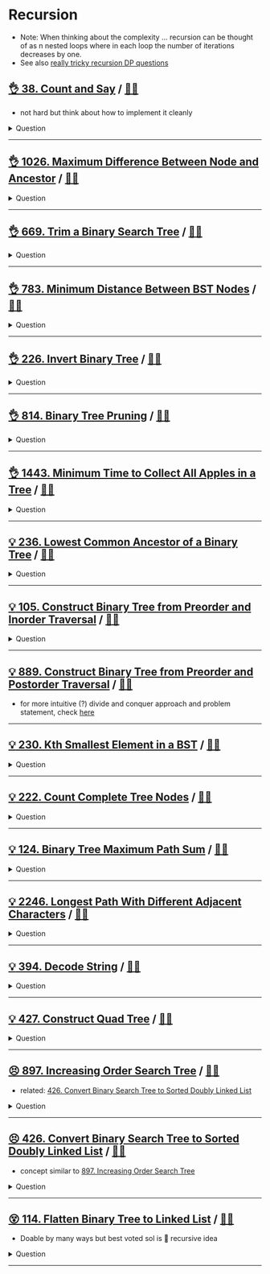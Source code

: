 # Recursion

- Note: When thinking about the complexity ... recursion can be thought of as n nested loops where in each loop the number of iterations decreases by one.
- See also [really tricky recursion DP questions](../dp/README.md#really-tricky-dp-recursion)

## [:ok_hand: 38. Count and Say](https://leetcode.com/problems/count-and-say/) / [:man_technologist:](count_and_say.h)

- not hard but think about how to implement it cleanly

<details><summary markdown="span">Question</summary>

```markdown
The count-and-say sequence is a sequence of digit strings defined by the recursive formula:

countAndSay(1) = "1"
countAndSay(n) is the way you would
- "say" the digit string from countAndSay(n-1), which is then converted into a
  different digit string.
- To determine how you "say" a digit string, split it into the minimal number of
  substrings such that each substring contains exactly one unique digit.
- Then for each substring, say the number of digits, then say the digit.
- Finally, concatenate every said digit.

Input: n = 4
Output: "1211"

Explanation:
- countAndSay(1) = "1"
- countAndSay(2) = say "1" = one 1 = "11"
- countAndSay(3) = say "11" = two 1's = "21"
- countAndSay(4) = say "21" = one 2 + one 1 = "12" + "11" = "1211"
```

</details>

------------------------------------------------------------------------------

## [:ok_hand: 1026. Maximum Difference Between Node and Ancestor](https://leetcode.com/problems/maximum-difference-between-node-and-ancestor/description/) / [:man_technologist:](max_diff_between_node_and_ancestor.h)

<details><summary markdown="span">Question</summary>

```markdown
Given the root of a binary tree, find the maximum value v for which there exist
different nodes a and b where v = |a.val - b.val| and a is an ancestor of b.

A node a is an ancestor of b if either: any child of a is equal to b or any
child of a is an ancestor of b.


Input: root = [8,3,10,1,6,null,14,null,null,4,7,13]
Output: 7
Explanation: We have various ancestor-node differences, some of which are given below :
|8 - 3| = 5
|3 - 7| = 4
|8 - 1| = 7
|10 - 13| = 3
Among all possible differences, the maximum value of 7 is obtained by |8 - 1| = 7.
```

</details>

------------------------------------------------------------------------------

## [:ok_hand: 669. Trim a Binary Search Tree](https://leetcode.com/problems/trim-a-binary-search-tree/) / [:man_technologist:](trim_a_bst.h)

<details><summary markdown="span">Question</summary>

```markdown
Given the root of a binary search tree and the lowest and highest boundaries as low and high,
trim the tree so that all its elements lies in [low, high]

     3               3
   0   4    ==>     2
      2            1
     1
```

</details>

------------------------------------------------------------------------------

## [:ok_hand: 783. Minimum Distance Between BST Nodes](https://leetcode.com/problems/minimum-distance-between-bst-nodes) / [:man_technologist:](min_distance_between_bst_nodes.h)

<details><summary markdown="span">Question</summary>

```markdown
Given the root of a Binary Search Tree (BST), return the minimum difference
between the values of any two different nodes in the tree.

Input: root = [1,0,48,null,null,12,49]
    1
0       48
      12   49

Output: 1
```

</details>

------------------------------------------------------------------------------

## [:ok_hand: 226. Invert Binary Tree](https://leetcode.com/problems/invert-binary-tree) / [:man_technologist:](invert_binary_tree.h)

<details><summary markdown="span">Question</summary>

```markdown
Given the root of a binary tree, invert the tree, and return its root.

       4                 4
   2      7           7      2
 1   3  6   9       9   6  3   1
```

</details>

------------------------------------------------------------------------------

## [:ok_hand: 814. Binary Tree Pruning](https://leetcode.com/problems/binary-tree-pruning/) / [:man_technologist:](bt_prunning.h)

<details><summary markdown="span">Question</summary>

```markdown
Given the root of a binary tree with node value either 0 or 1,
return the same tree where every subtree (of the given tree) not containing a 1
has been removed.


     1               1
       0    ==>        0
      0  1               1
     0
```

</details>

------------------------------------------------------------------------------

## [:ok_hand: 1443. Minimum Time to Collect All Apples in a Tree](https://leetcode.com/problems/minimum-time-to-collect-all-apples-in-a-tree) / [:man_technologist:](min_time_to_collect_all_apples_in_a_tree.h)

<details><summary markdown="span">Question</summary>

```markdown
Given an undirected tree consisting of n vertices numbered from 0 to n-1,
which has some apples in their vertices.

You spend 1 second to walk over one edge of the tree.

Return the minimum time in seconds you have to spend to collect all apples in
the tree,

starting at vertex 0 and coming back to this vertex.

The edges of the undirected tree are given in the array edges, where
edges[i] = [ai, bi] means that exists an edge connecting the vertices ai and bi.

Additionally, there is a boolean array hasApple,
where hasApple[i] = true means that vertex i has an apple;
otherwise, it does not have any apple.

Input: n = 7,

edges = [[0,1],[0,2],[1,4],[1,5],[2,3],[2,6]],
hasApple = [false,false,true,false,true,true,false]
Output: 8

              0__
            /     \
          1        2(a)
        / \       / \
    4(a)  5(a)    3  6

8 seconds to traverse node with order:
0 -> 1 -> 4 -> 1 -> 5 -> 1 -> 0 -> 2 -> 0
   1   2    3    4    5    6    7    8
```

</details>

------------------------------------------------------------------------------

## [:bulb: 236. Lowest Common Ancestor of a Binary Tree](https://leetcode.com/problems/lowest-common-ancestor-of-a-binary-tree/) / [:man_technologist:](lca_of_btree.h)

<details><summary markdown="span">Question</summary>

```markdown
Given a binary tree, find the lowest common ancestor (LCA) of two given nodes in the tree.

         3
       5       1
    6    2   0   8
        7 4

- LCA of 5 and 1 is 3
- LCA of 5 and 4 is 5
...
```

</details>

------------------------------------------------------------------------------

## [:bulb: 105. Construct Binary Tree from Preorder and Inorder Traversal](https://leetcode.com/problems/construct-binary-tree-from-preorder-and-inorder-traversal/) / [:man_technologist:](btree_from_pre_and_in.h)

<details><summary markdown="span">Question</summary>

```markdown
Given two integer arrays preorder and inorder where
- preorder is the preorder traversal of a binary tree and
- inorder is the inorder traversal of the same tree,
construct and return the binary tree.

Input: preorder = [3,9,8,6,20,15,7], inorder = [8,9,6,3,15,20,7]
Output: [3,9,20,8,6,15,7]

     3
  9      20
8  6    15  7
```

</details>

------------------------------------------------------------------------------

## [:bulb: 889. Construct Binary Tree from Preorder and Postorder Traversal](https://leetcode.com/problems/construct-binary-tree-from-preorder-and-postorder-traversal/) / [:man_technologist:](btree_from_pre_post_recursion.h)

- for more intuitive (?) divide and conquer approach and problem statement, check [here](../divide_and_conquer/README.md#💡-889-construct-binary-tree-from-preorder-and-postorder-traversal-🎯)

------------------------------------------------------------------------------

## [:bulb: 230. Kth Smallest Element in a BST](https://leetcode.com/problems/kth-smallest-element-in-a-bst/) / [:man_technologist:](kth_smallest_element_in_bst.h)

<details><summary markdown="span">Question</summary>

```markdown
Given the root of a binary search tree, and an integer k,

return the kth smallest value (1-indexed) of all the values of the nodes
in the tree.

Input: root = [3,1,4,null,2], k = 1
   3
 1   4
  2

output = 1
```

</details>

------------------------------------------------------------------------------

## [:bulb: 222. Count Complete Tree Nodes](https://leetcode.com/problems/count-complete-tree-nodes/) / [:man_technologist:](count_complete_tree_nodes.h)

<details><summary markdown="span">Question</summary>

```markdown
Given the root of a complete binary tree, return the number of the nodes in the tree.

complete binary tree:
- every level, except possibly the last, is completely filled in a complete
  binary tree
- all nodes in the last level are as far left as possible. It can have between
  1 and 2^h nodes inclusive at the last level h.

Design an algorithm that runs in less than O(n) time complexity.
```

</details>

------------------------------------------------------------------------------

## [:bulb: 124. Binary Tree Maximum Path Sum](https://leetcode.com/problems/binary-tree-maximum-path-sum/) / [:man_technologist:](binary_tree_max_path_sum.h)

<details><summary markdown="span">Question</summary>

```markdown
A path in a binary tree is a sequence of nodes where each pair of adjacent nodes
in the sequence has an edge connecting them.

A node can only appear in the sequence at most once.

Note that the path does not need to pass through the root.

The path sum of a path is the sum of the node's values in the path.

Given the root of a binary tree, return the maximum path sum of any non-empty path.


      -10
    9      20
         15   7

Input: root = [-10,9,20,null,null,15,7]
Output: 42
Explanation: The optimal path is 15 -> 20 -> 7
             with a path sum of 15 + 20 + 7 = 42.

```

</details>

------------------------------------------------------------------------------

## [:bulb: 2246. Longest Path With Different Adjacent Characters](https://leetcode.com/problems/longest-path-with-different-adjacent-characters) / [:man_technologist:](longest_path_with_different_adjacent_characters.h)

<details><summary markdown="span">Question</summary>

```markdown
You are given a tree (i.e. a connected, undirected graph that has no cycles)
- rooted at node 0
- consisting of n nodes numbered from 0 to n - 1.

The tree is represented by a 0-indexed array parent of size n,
where parent[i] is the parent of node i.
Since node 0 is the root, parent[0] == -1.

You are also given a string s of length n,
where s[i] is the character assigned to node i.

Return the length of the longest path in the tree

such that no pair of adjacent nodes on the path
have the same character assigned to them.

Input: parent = [-1,0,0,1,1,2], s = "abacbe"
Output: 3

            0(a)
      2(a)        1(b)
    5(e)        3(c)  4(b)


Explanation: The longest path 0 -> 1 -> 3.
```

</details>

------------------------------------------------------------------------------

## [:bulb: 394. Decode String](https://leetcode.com/problems/decode-string/) / [:man_technologist:](decode_string.h)

<details><summary markdown="span">Question</summary>

```markdown
Given an encoded string, return its decoded string.

The encoding rule is:`k[encoded_string]`, where
- the `encoded_string` inside the square brackets is being repeated exactly k times.
- Note that k is guaranteed to be a positive integer.

You may assume that the input string is always valid;
there are no extra white spaces, square brackets are well-formed, etc.

Furthermore, you may assume that the original data does not contain any digits
and that digits are only for those repeat numbers, k.

For example, there will not be input like 3a or 2[4].

The test cases are generated so that the length of the output will never exceed 10^5.

Input: s = "3[a2[c]]"
Output: "accaccacc"
```

</details>

------------------------------------------------------------------------------

## [:bulb: 427. Construct Quad Tree](https://leetcode.com/problems/construct-quad-tree) / [:man_technologist:](construct_quad_tree.h)

<details><summary markdown="span">Question</summary>

```markdown
Given a n * n matrix grid of 0's and 1's only.
We want to represent the grid with a Quad-Tree.

A Quad-Tree is a tree data structure in which each internal node has exactly
four children. Besides, each node has two attributes:

- val: True if the node represents a grid of 1's or
       False if the node represents a grid of 0's.
- isLeaf: True if the node is leaf node on the tree or
          False if the node has the four children.
- Notice that you can assign the value of a node to True or False when isLeaf
is False, and both are accepted in the answer.

Return the root of the Quad-Tree representing the grid.
- check Leetcode for pictures of example
```

</details>

------------------------------------------------------------------------------

## [:persevere: 897. Increasing Order Search Tree](https://leetcode.com/problems/increasing-order-search-tree/) / [:man_technologist:](increasing_order_bst.h)

- related: [426. Convert Binary Search Tree to Sorted Doubly Linked List](#bulbbulb-426-convert-binary-search-tree-to-sorted-doubly-linked-list-dart)

<details><summary markdown="span">Question</summary>

```markdown
Given the root of a binary search tree, rearrange the tree in in-order to a linked list.

        5                1
    3       6      --->   2
  2  4       8             3
1           7  9            4
                             5
                              6
                               7
                                8
                                 9
```

</details>

------------------------------------------------------------------------------

## [:persevere: 426. Convert Binary Search Tree to Sorted Doubly Linked List](https://leetcode.com/problems/convert-binary-search-tree-to-sorted-doubly-linked-list/) / [:man_technologist:](convert_bst_to_dll.h)

- concept similar to [897. Increasing Order Search Tree](#bulbbulb-426-convert-binary-search-tree-to-sorted-doubly-linked-list-dart)

<details><summary markdown="span">Question</summary>

```markdown
Convert a Binary Search Tree to a sorted Circular Doubly-Linked List in place.

    4
   2  5   -->     1 <-> 2 <-> 3 <-> 4 <-> 5
  1 3             ^_______________________^
```

</details>

------------------------------------------------------------------------------

## [:dizzy_face: 114. Flatten Binary Tree to Linked List](https://leetcode.com/problems/flatten-binary-tree-to-linked-list/) / [:man_technologist:](flattern_btree_to_ll.h)

- Doable by many ways but best voted sol is :exploding_head: recursive idea

<details><summary markdown="span">Question</summary>

```markdown
Given the root of a binary tree, flatten the tree into a "linked list" like below
               1
    1            2
  2   5     -->    3
3  4    6            4
                       5
                         6
```

</details>

------------------------------------------------------------------------------

